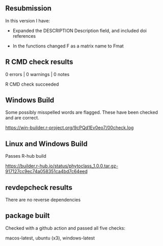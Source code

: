 ## Resubmission

In this version I have:

* Expanded the DESCRIPTION Description field, and included doi references

* In the functions changed F as a matrix name to Fmat


## R CMD check results


0 errors | 0 warnings | 0 notes

R CMD check succeeded

## Windows Build

Some possibly misspelled words are flagged. These have been checked and 
are correct. 

https://win-builder.r-project.org/9cPQd1Ev0eo7/00check.log


## Linux and Windows Build

Passes R-hub build

https://builder.r-hub.io/status/phytoclass_1.0.0.tar.gz-917127cc9ec74a058351ca4bd7c64eed





## revdepcheck results

There are no reverse dependencies

## package built

Checked with a github action and passed all five checks: 

macos-latest, ubuntu (x3), windows-latest


